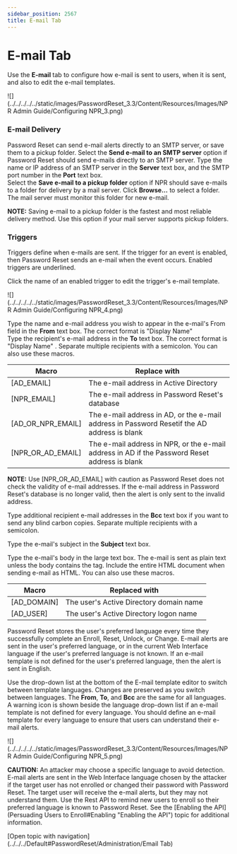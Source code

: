 ```yaml
---
sidebar_position: 2567
title: E-mail Tab
---
```


# E-mail Tab

Use the **E-mail** tab to configure how e-mail is sent to users, when it is sent, and also to edit the e-mail templates.

![](../../../../../static/images/PasswordReset_3.3/Content/Resources/Images/NPR Admin Guide/Configuring NPR_3.png)

### E-mail Delivery

Password Reset can send e-mail alerts directly to an SMTP server, or save them to a pickup folder. Select the **Send e-mail to an SMTP server** option if Password Reset should send e-mails directly to an SMTP server. Type the name or IP address of an SMTP server in the **Server** text box, and the SMTP port number in the **Port** text box.  
Select the **Save e-mail to a pickup folder** option if NPR should save e-mails to a folder for delivery by a mail server. Click **Browse...** to select a folder. The mail server must monitor this folder for new e-mail.

**NOTE:** Saving e-mail to a pickup folder is the fastest and most reliable delivery method. Use this option if your mail server supports pickup folders.

### Triggers

Triggers define when e-mails are sent. If the trigger for an event is enabled, then Password Reset sends an e-mail when the event occurs. Enabled triggers are underlined.

Click the name of an enabled trigger to edit the trigger's e-mail template.

![](../../../../../static/images/PasswordReset_3.3/Content/Resources/Images/NPR Admin Guide/Configuring NPR_4.png)

Type the name and e-mail address you wish to appear in the e-mail's From field in the **From** text box. The correct format is "Display Name"   
Type the recipient's e-mail address in the **To** text box. The correct format is "Display Name" . Separate multiple recipients with a semicolon. You can also use these macros.

| Macro | Replace with |
| --- | --- |
| [AD\_EMAIL] | The e-mail address in Active Directory |
| [NPR\_EMAIL] | The e-mail address in Password Reset's database |
| [AD\_OR\_NPR\_EMAIL] | The e-mail address in AD, or the e-mail address in Password Resetif the AD address is blank |
| [NPR\_OR\_AD\_EMAIL] | The e-mail address in NPR, or the e-mail address in AD if the Password Reset address is blank |

**NOTE:** Use [NPR\_OR\_AD\_EMAIL] with caution as Password Reset does not check the validity of e-mail addresses. If the e-mail address in Password Reset's database is no longer valid, then the alert is only sent to the invalid address.

Type additional recipient e-mail addresses in the **Bcc** text box if you want to send any blind carbon copies. Separate multiple recipients with a semicolon.

Type the e-mail's subject in the **Subject** text box.

Type the e-mail's body in the large text box. The e-mail is sent as plain text unless the body contains the  tag. Include the entire HTML document when sending e-mail as HTML. You can also use these macros.

| Macro | Replaced with |
| --- | --- |
| [AD\_DOMAIN] | The user's Active Directory domain name |
| [AD\_USER] | The user's Active Directory logon name |

Password Reset stores the user's preferred language every time they successfully complete an Enroll, Reset, Unlock, or Change. E-mail alerts are sent in the user's preferred language, or in the current Web Interface language if the user's preferred language is not known. If an e-mail template is not defined for the user's preferred language, then the alert is sent in English.

Use the drop-down list at the bottom of the E-mail template editor to switch between template languages. Changes are preserved as you switch between languages. The **From**, **To**, and **Bcc** are the same for all languages.  
A warning icon is shown beside the language drop-down list if an e-mail template is not defined for every language. You should define an e-mail template for every language to ensure that users can understand their e-mail alerts.

![](../../../../../static/images/PasswordReset_3.3/Content/Resources/Images/NPR Admin Guide/Configuring NPR_5.png)

**CAUTION:** An attacker may choose a specific language to avoid detection. E-mail alerts are sent in the Web Interface language chosen by the attacker if the target user has not enrolled or changed their password with Password Reset. The target user will receive the e-mail alerts, but they may not understand them. Use the Rest API to remind new users to enroll so their preferred language is known to Password Reset. See the [Enabling the API](Persuading Users to Enroll#Enabling "Enabling the API") topic for additional information.

[Open topic with navigation](../../../Default#PasswordReset/Administration/Email Tab)